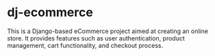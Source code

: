 # dj-ecommerce
This is a Django-based eCommerce project aimed at creating an online store. It provides features such as user authentication, product management, cart functionality, and checkout process.
